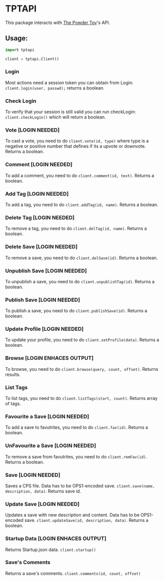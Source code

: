 # TPTAPI
This package interacts with [The Powder Toy](powdertoy.co.uk)'s API.

## Usage:

```python
import tptapi

client = tptapi.Client()
```

### Login
Most actions need a session token you can obtain from Login: `client.login(user, passwd);` returns a boolean.

### Check Login
To verify that your session is still valid you can run checkLogin:  `client.checkLogin()` which will return a boolean.

### Vote [LOGIN NEEDED]
To cast a vote, you need to do `client.vote(id, type)` where type is a negative or positive number that defines if its a upvote or downvote. Returns a boolean.

### Comment [LOGIN NEEDED]
To add a comment, you need to do `client.comment(id, text)`. Returns a boolean.

### Add Tag [LOGIN NEEDED]
To add a tag, you need to do `client.addTag(id, name)`. Returns a boolean.

### Delete Tag [LOGIN NEEDED]
To remove a tag, you need to do `client.delTag(id, name)`. Returns a boolean.

### Delete Save [LOGIN NEEDED]
To remove a save, you need to do `client.delSave(id)`. Returns a boolean.

### Unpublish Save [LOGIN NEEDED]
To unpublish a save, you need to do `client.unpublishTag(id)`. Returns a boolean.

### Publish Save [LOGIN NEEDED]
To publish a save, you need to do `client.publishSave(id)`. Returns a boolean.

### Update Profile [LOGIN NEEDED]
To update your profile, you need to do `client.setProfile(data)`. Returns a boolean.

### Browse [LOGIN ENHACES OUTPUT]
To browse, you need to do `client.browse(query, count, offset)`. Returns results.

### List Tags
To list tags, you need to do `client.listTags(start, count)`.
Returns array of tags.

### Favourite a Save [LOGIN NEEDED]
To add a save to favutrites, you need to do `client.fav(id)`. Returns a boolean.

### UnFavourite a Save [LOGIN NEEDED]
To remove a save from favutrites, you need to do `client.remFav(id)`. Returns a boolean.

### Save [LOGIN NEEDED]
Saves a CPS file. Data has to be OPS1-encoded save.
`client.save(name, description, data)`. Returns save id.

### Update Save [LOGIN NEEDED]
Updates a save with new description and content. Data has to be OPS1-encoded save.
`client.updateSave(id, description, data)`. Returns a boolean.

### Startup Data [LOGIN ENHACES OUTPUT]
Returns Startup.json data. `client.startup()`

### Save's Comments
Returns a save's comments. `client.comments(id, count, offset)`
